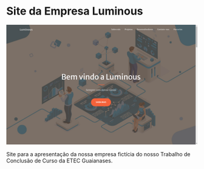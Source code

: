 # Site da Empresa Luminous

<img src="https://github.com/Luminous-ORG/trampo_mobile/blob/master/assets/img/site.png" with="100%">

Site para a apresentação da nossa empresa fictícia do nosso Trabalho de Conclusão de Curso da ETEC Guaianases.
